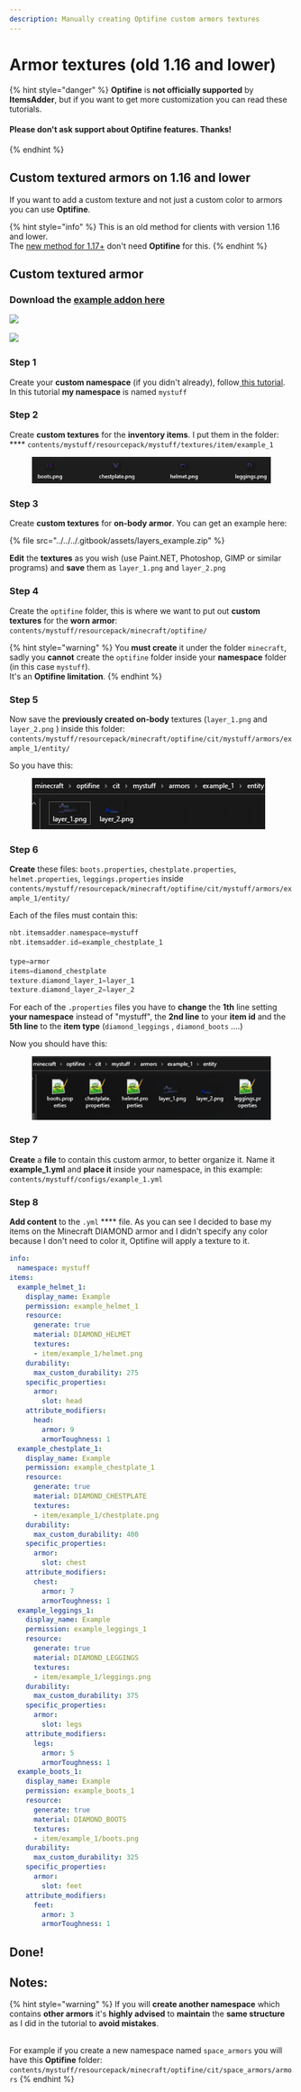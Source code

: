 ```yaml
---
description: Manually creating Optifine custom armors textures
---
```


# Armor textures (old 1.16 and lower)

{% hint style="danger" %}
**Optifine** is **not officially supported** by **ItemsAdder**, but if you want to get more customization you can read these tutorials.

#### Please don't ask support about Optifine features. Thanks!
{% endhint %}

## Custom textured armors on 1.16 and lower

If you want to add a custom texture and not just a custom color to armors you can use **Optifine**.

{% hint style="info" %}
This is an old method for clients with version 1.16 and lower.\
The [new method for 1.17+](../armors/custom-textured-armor.md) don't need **Optifine** for this.
{% endhint %}

## Custom textured armor

### Download the [example addon here](https://www.spigotmc.org/resources/optifine-example-custom-textured-armor-itemsadder-addon.87846/)

![](<../../../.gitbook/assets/image (22).png>)

![](<../../../.gitbook/assets/image (23).png>)

### Step 1

Create your **custom namespace** (if you didn't already), follow[ this tutorial](broken-reference/).\
In this tutorial **my namespace** is named `mystuff`

### Step 2

Create **custom textures** for the **inventory items**. I put them in the folder: **** `contents/mystuff/resourcepack/mystuff/textures/item/example_1`

<figure><img src="../../../.gitbook/assets/old_optifine_armor_preview_1.png" alt=""><figcaption></figcaption></figure>

### Step 3

Create **custom textures** for **on-body armor**. You can get an example here:

{% file src="../../../.gitbook/assets/layers_example.zip" %}

**Edit** the **textures** as you wish (use Paint.NET, Photoshop, GIMP or similar programs) and **save** them as `layer_1.png` and `layer_2.png`

### Step 4

Create the `optifine` folder, this is where we want to put out **custom textures** for the **worn armor**: `contents/mystuff/resourcepack/minecraft/optifine/`

{% hint style="warning" %}
You **must create** it under the folder `minecraft`, sadly you **cannot** create the `optifine` folder inside your **namespace** folder (in this case `mystuff`).\
It's an **Optifine limitation**.
{% endhint %}

### Step 5

Now save the **previously created on-body** textures (`layer_1.png` and `layer_2.png` ) inside this folder: `contents/mystuff/resourcepack/minecraft/optifine/cit/mystuff/armors/example_1/entity/`

So you have this:

<figure><img src="../../../.gitbook/assets/old_optifine_armor_path_1.png" alt=""><figcaption></figcaption></figure>

### Step 6

**Create** these files: `boots.properties`, `chestplate.properties`, `helmet.properties`, `leggings.properties` inside `contents/mystuff/resourcepack/minecraft/optifine/cit/mystuff/armors/example_1/entity/`

Each of the files must contain this:

```elixir
nbt.itemsadder.namespace=mystuff
nbt.itemsadder.id=example_chestplate_1

type=armor
items=diamond_chestplate
texture.diamond_layer_1=layer_1
texture.diamond_layer_2=layer_2
```

For each of the `.properties` files you have to **change** the **1th** line setting **your namespace** instead of "mystuff", the **2nd line** to your **item id** and the **5th line** to the **item type** (`diamond_leggings` , `diamond_boots` ....)

Now you should have this:

<figure><img src="../../../.gitbook/assets/old_optifine_armor_path_2.png" alt=""><figcaption></figcaption></figure>

### Step 7

**Create** a **file** to contain this custom armor, to better organize it. Name it **example\_1.yml** and **place it** inside your namespace, in this example: `contents/mystuff/configs/example_1.yml`

### Step 8

**Add content** to the `.yml` **** file. As you can see I decided to base my items on the Minecraft DIAMOND armor and I didn't specify any color because I don't need to color it, Optifine will apply a texture to it.

```yaml
info:
  namespace: mystuff
items:
  example_helmet_1:
    display_name: Example
    permission: example_helmet_1
    resource:
      generate: true
      material: DIAMOND_HELMET
      textures:
      - item/example_1/helmet.png
    durability:
      max_custom_durability: 275
    specific_properties:
      armor:
        slot: head
    attribute_modifiers:
      head:
        armor: 9
        armorToughness: 1
  example_chestplate_1:
    display_name: Example
    permission: example_chestplate_1
    resource:
      generate: true
      material: DIAMOND_CHESTPLATE
      textures:
      - item/example_1/chestplate.png
    durability:
      max_custom_durability: 400
    specific_properties:
      armor:
        slot: chest
    attribute_modifiers:
      chest:
        armor: 7
        armorToughness: 1
  example_leggings_1:
    display_name: Example
    permission: example_leggings_1
    resource:
      generate: true
      material: DIAMOND_LEGGINGS
      textures:
      - item/example_1/leggings.png
    durability:
      max_custom_durability: 375
    specific_properties:
      armor:
        slot: legs
    attribute_modifiers:
      legs:
        armor: 5
        armorToughness: 1
  example_boots_1:
    display_name: Example
    permission: example_boots_1
    resource:
      generate: true
      material: DIAMOND_BOOTS
      textures:
      - item/example_1/boots.png
    durability:
      max_custom_durability: 325
    specific_properties:
      armor:
        slot: feet
    attribute_modifiers:
      feet:
        armor: 3
        armorToughness: 1
```

## Done!

## Notes:

{% hint style="warning" %}
If you will **create another namespace** which contains **other armors** it's **highly advised** to **maintain** the **same structure** as I did in the tutorial to **avoid mistakes**.

\
For example if you create a new namespace named `space_armors` you will have this **Optifine** folder: `contents/mystuff/resourcepack/minecraft/optifine/cit/space_armors/armors`
{% endhint %}
